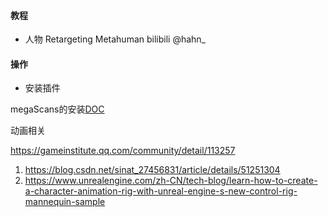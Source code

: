 #### 教程

- 人物 Retargeting Metahuman bilibili @hahn_

#### 操作

- 安装插件

megaScans的安装[DOC](https://help.quixel.com/hc/en-us/articles/360005623918-Installing-the-Megascans-Plugin-for-UE4-on-MacOS)

动画相关

https://gameinstitute.qq.com/community/detail/113257
1.	https://blog.csdn.net/sinat_27456831/article/details/51251304
2.	https://www.unrealengine.com/zh-CN/tech-blog/learn-how-to-create-a-character-animation-rig-with-unreal-engine-s-new-control-rig-mannequin-sample
